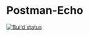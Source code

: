 # Postman-Echo

[![Build status](https://ci.appveyor.com/api/projects/status/9wt9q1hngep6yolt/branch/main?svg=true)](https://ci.appveyor.com/project/Topcer/postman-echo/branch/main)
